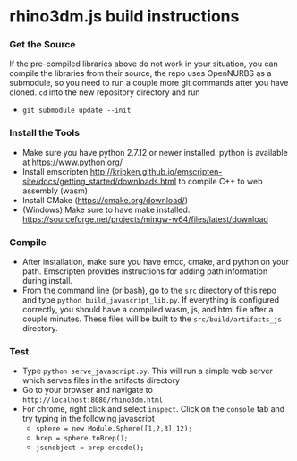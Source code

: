 # rhino3dm.js build instructions
### Get the Source

If the pre-compiled libraries above do not work in your situation, you can compile the libraries from their source, the repo uses OpenNURBS as a submodule, so you need to run a couple more git commands after you have cloned. `cd` into the new repository directory and run
  * `git submodule update --init`

### Install the Tools

* Make sure you have python 2.7.12 or newer installed. python is available at https://www.python.org/
* Install emscripten http://kripken.github.io/emscripten-site/docs/getting_started/downloads.html to compile C++ to web assembly (wasm)
* Install CMake (https://cmake.org/download/)
* (Windows) Make sure to have make installed. https://sourceforge.net/projects/mingw-w64/files/latest/download

### Compile

* After installation, make sure you have  emcc, cmake, and python on your path. Emscripten provides instructions for adding path information during install.
* From the command line (or bash), go to the `src` directory of this repo and type `python build_javascript_lib.py`. If everything is configured correctly, you should have a compiled wasm, js, and html file after a couple minutes. These files will be built to the `src/build/artifacts_js` directory.

### Test

* Type `python serve_javascript.py`. This will run a simple web server which serves files in the artifacts directory
* Go to your browser and navigate to `http://localhost:8080/rhino3dm.html`
* For chrome, right click and select `inspect`. Click on the `console` tab and try typing in the following javascript
  * `sphere = new Module.Sphere([1,2,3],12);`
  * `brep = sphere.toBrep();`
  * `jsonobject = brep.encode();`
